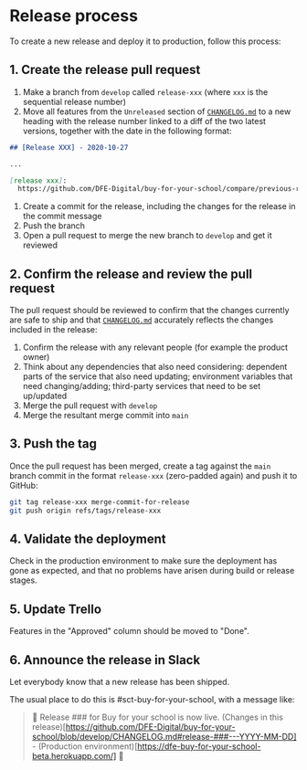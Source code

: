 # Release process

To create a new release and deploy it to production, follow this process:

## 1. Create the release pull request

1. Make a branch from `develop` called `release-xxx` (where `xxx` is the sequential release number)
1. Move all features from the `Unreleased` section of [`CHANGELOG.md`](../CHANGELOG.md) to a new heading with the release number linked to a diff of the two latest versions, together with the date in the following format:

  ```markdown
  ## [Release XXX] - 2020-10-27

  ...

  [release xxx]:
    https://github.com/DFE-Digital/buy-for-your-school/compare/previous-release...release-xxx
  ```

1. Create a commit for the release, including the changes for the release in the commit message
1. Push the branch
1. Open a pull request to merge the new branch to `develop` and get it reviewed

## 2. Confirm the release and review the pull request

The pull request should be reviewed to confirm that the changes currently are safe to ship and that [`CHANGELOG.md`](../CHANGELOG.md) accurately reflects the changes included in the release:

1. Confirm the release with any relevant people (for example the product owner)
1. Think about any dependencies that also need considering: dependent parts of the service that also need updating; environment variables that need changing/adding; third-party services that need to be set up/updated
1. Merge the pull request with `develop`
1. Merge the resultant merge commit into `main`

## 3. Push the tag

Once the pull request has been merged, create a tag against the `main` branch commit in the format `release-xxx` (zero-padded again) and push it to GitHub:

```sh
git tag release-xxx merge-commit-for-release
git push origin refs/tags/release-xxx
```

## 4. Validate the deployment

Check in the production environment to make sure the deployment has gone as expected, and that no problems have arisen during build or release stages.

## 5. Update Trello

Features in the "Approved" column should be moved to "Done".

## 6. Announce the release in Slack

Let everybody know that a new release has been shipped.

The usual place to do this is #sct-buy-for-your-school, with a message like:

> 🚢 Release ### for Buy for your school is now live. (Changes in this release)[https://github.com/DFE-Digital/buy-for-your-school/blob/develop/CHANGELOG.md#release-###---YYYY-MM-DD] - (Production environment)[https://dfe-buy-for-your-school-beta.herokuapp.com/] 🚀
